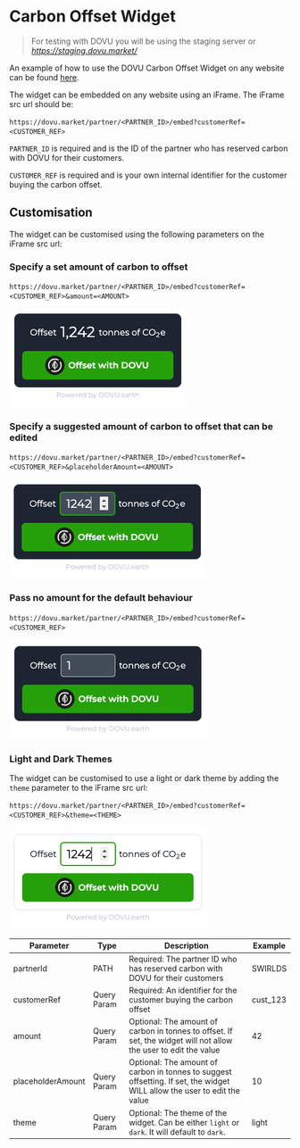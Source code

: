 # Carbon Offset Widget

> For testing with DOVU you will be using the staging server or *https://staging.dovu.market/*

An example of how to use the DOVU Carbon Offset Widget on any website can be found [here](/examples/carbon-offset-widget/carbonOffsetWidget.html).

The widget can be embedded on any website using an iFrame. The iFrame src url should be:

`https://dovu.market/partner/<PARTNER_ID>/embed?customerRef=<CUSTOMER_REF>`

`PARTNER_ID` is required and is the ID of the partner who has reserved carbon with DOVU for their customers.

`CUSTOMER_REF` is required and is your own internal identifier for the customer buying the carbon offset.

## Customisation

The widget can be customised using the following parameters on the iFrame src url:

### Specify a set amount of carbon to offset

`https://dovu.market/partner/<PARTNER_ID>/embed?customerRef=<CUSTOMER_REF>&amount=<AMOUNT>`

![Amount](/examples/carbon-offset-widget/dovuCarbonOffsetWidgetAmount.png)

### Specify a suggested amount of carbon to offset that can be edited

`https://dovu.market/partner/<PARTNER_ID>/embed?customerRef=<CUSTOMER_REF>&placeholderAmount=<AMOUNT>`

![Placholder Amount](/examples/carbon-offset-widget/dovuCarbonOffsetWidgetPlaceholder.png)

### Pass no amount for the default behaviour

`https://dovu.market/partner/<PARTNER_ID>/embed?customerRef=<CUSTOMER_REF>`

![No Amount](/examples/carbon-offset-widget/dovuCarbonOffsetWidgetDefault.png)

### Light and Dark Themes

The widget can be customised to use a light or dark theme by adding the `theme` parameter to the iFrame src url:

`https://dovu.market/partner/<PARTNER_ID>/embed?customerRef=<CUSTOMER_REF>&theme=<THEME>`

![Light Theme](/examples/carbon-offset-widget/dovuCarbonOffsetWidgetLight.png)

| Parameter         | Type        | Description                                                                                                              | Example  |
| ----------------- | ----------- | ------------------------------------------------------------------------------------------------------------------------ | -------- |
| partnerId         | PATH        | Required: The partner ID who has reserved carbon with DOVU for their customers                                           | SWIRLDS  |
| customerRef       | Query Param | Required: An identifier for the customer buying the carbon offset                                                        | cust_123 |
| amount            | Query Param | Optional: The amount of carbon in tonnes to offset. If set, the widget will not allow the user to edit the value         | 42       |
| placeholderAmount | Query Param | Optional: The amount of carbon in tonnes to suggest offsetting. If set, the widget WILL allow the user to edit the value | 10       |
| theme             | Query Param | Optional: The theme of the widget. Can be either `light` or `dark`. It will default to `dark`.                           | light    |
